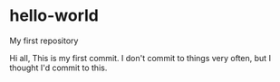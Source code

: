 # hello-world
My first repository 

Hi all,
This is my first commit. I don't commit to things very often, but I thought I'd commit to this. 
